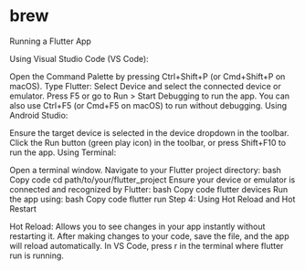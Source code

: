 # brew

Running a Flutter App

Using Visual Studio Code (VS Code):

Open the Command Palette by pressing Ctrl+Shift+P (or Cmd+Shift+P on macOS).
Type Flutter: Select Device and select the connected device or emulator.
Press F5 or go to Run > Start Debugging to run the app. You can also use Ctrl+F5 (or Cmd+F5 on macOS) to run without debugging.
Using Android Studio:

Ensure the target device is selected in the device dropdown in the toolbar.
Click the Run button (green play icon) in the toolbar, or press Shift+F10 to run the app.
Using Terminal:

Open a terminal window.
Navigate to your Flutter project directory:
bash
Copy code
cd path/to/your/flutter_project
Ensure your device or emulator is connected and recognized by Flutter:
bash
Copy code
flutter devices
Run the app using:
bash
Copy code
flutter run
Step 4: Using Hot Reload and Hot Restart

Hot Reload: Allows you to see changes in your app instantly without restarting it. After making changes to your code, save the file, and the app will reload automatically.
In VS Code, press r in the terminal where flutter run is running.



